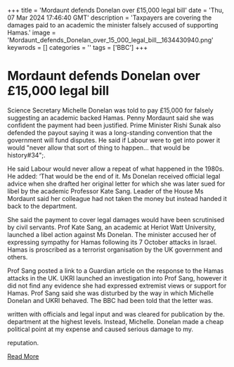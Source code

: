 +++
title = 'Mordaunt defends Donelan over £15,000 legal bill'
date = 'Thu, 07 Mar 2024 17:46:40 GMT'
description = 'Taxpayers are covering the damages paid to an academic the minister falsely accused of supporting Hamas.'
image = 'Mordaunt_defends_Donelan_over_15_000_legal_bill__1634430940.png'
keywrods =  []
categories = ''
tags = ['BBC']
+++

# Mordaunt defends Donelan over £15,000 legal bill

Science Secretary Michelle Donelan was told to pay £15,000 for falsely suggesting an academic backed Hamas.
Penny Mordaunt said she was confident the payment had been justified.
Prime Minister Rishi Sunak also defended the payout saying it was a long-standing convention that the government will fund disputes.
He said if Labour were to get into power it would <bb>"never allow that sort of thing to happen… that would be history<bb>#34";.

He said Labour would never allow a repeat of what happened in the 1980s.
He added: ‘That would be the end of it.
Ms Donelan received official legal advice when she drafted her original letter for which she was later sued for libel by the academic Professor Kate Sang.
Leader of the House Ms Mordaunt said her colleague had not taken the money but instead handed it back to the department.

She said the payment to cover legal damages would have been scrutinised by civil servants.
Prof Kate Sang, an academic at Heriot Watt University, launched a libel action against Ms Donelan.
The minister accused her of expressing sympathy for Hamas following its 7 October attacks in Israel.
Hamas is proscribed as a terrorist organisation by the UK government and others.

Prof Sang posted a link to a Guardian article on the response to the Hamas attacks in the UK.
UKRI launched an investigation into Prof Sang, however it did not find any evidence she had expressed extremist views or support for Hamas.
Prof Sang said she was disturbed by the way in which Michelle Donelan and UKRI behaved.
The BBC had been told that the letter was.

written with officials and legal input and was cleared for publication by the.
department at the highest levels.
Instead, Michelle.
Donelan made a cheap political point at my expense and caused serious damage to my.

reputation.


[Read More](https://www.bbc.co.uk/news/uk-politics-68503255)
